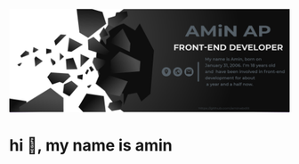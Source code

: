 ![header](https://raw.githubusercontent.com/aminabdiii/aminabdiii/refs/heads/main/Asset%205%404x.png)
# hi 👋, my name is amin
